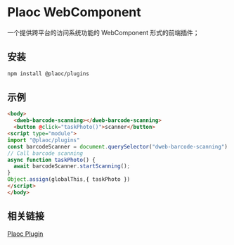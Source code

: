 # Plaoc WebComponent

一个提供跨平台的访问系统功能的 WebComponent 形式的前端插件；

## 安装
```bash
npm install @plaoc/plugins
```

## 示例

```html
<body>
  <dweb-barcode-scanning></dweb-barcode-scanning>
  <button @click="taskPhoto()">scanner</button>
<script type="module">
import "@plaoc/plugins"
const barcodeScanner = document.querySelector("dweb-barcode-scanning")!
// Call barcode scanning
async function taskPhoto() {
  await barcodeScanner.startScanning();
}
Object.assign(globalThis,{ taskPhoto })
</script>
</body>
```

## 相关链接
[Plaoc Plugin](../plugin/index.md)
